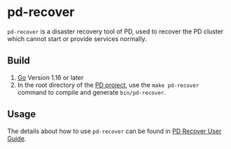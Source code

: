 # pd-recover

`pd-recover` is a disaster recovery tool of PD, used to recover the PD cluster which cannot start or provide services normally.

## Build

1. [Go](https://golang.org/) Version 1.16 or later
2. In the root directory of the [PD project](https://github.com/tikv/pdv9), use the `make pd-recover` command to compile and generate `bin/pd-recover`.

## Usage

The details about how to use `pd-recover` can be found in [PD Recover User Guide](https://docs.pingcap.com/tidb/dev/pd-recover).
